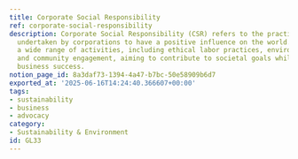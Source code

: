 ```yaml
---
title: Corporate Social Responsibility
ref: corporate-social-responsibility
description: Corporate Social Responsibility (CSR) refers to the practices and policies
  undertaken by corporations to have a positive influence on the world. CSR encompasses
  a wide range of activities, including ethical labor practices, environmental sustainability,
  and community engagement, aiming to contribute to societal goals while ensuring
  business success.
notion_page_id: 8a3daf73-1394-4a47-b7bc-50e58909b6d7
exported_at: '2025-06-16T14:24:40.366607+00:00'
tags:
- sustainability
- business
- advocacy
category:
- Sustainability & Environment
id: GL33
---
```


